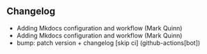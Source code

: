 ## Changelog

- Adding Mkdocs configuration and workflow (Mark Quinn)
- Adding Mkdocs configuration and workflow (Mark Quinn)
- bump: patch version + changelog [skip ci] (github-actions[bot])
